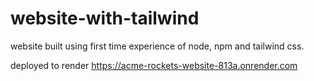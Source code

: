 # website-with-tailwind

website built using first time experience of node, npm and tailwind css.

deployed to render https://acme-rockets-website-813a.onrender.com
